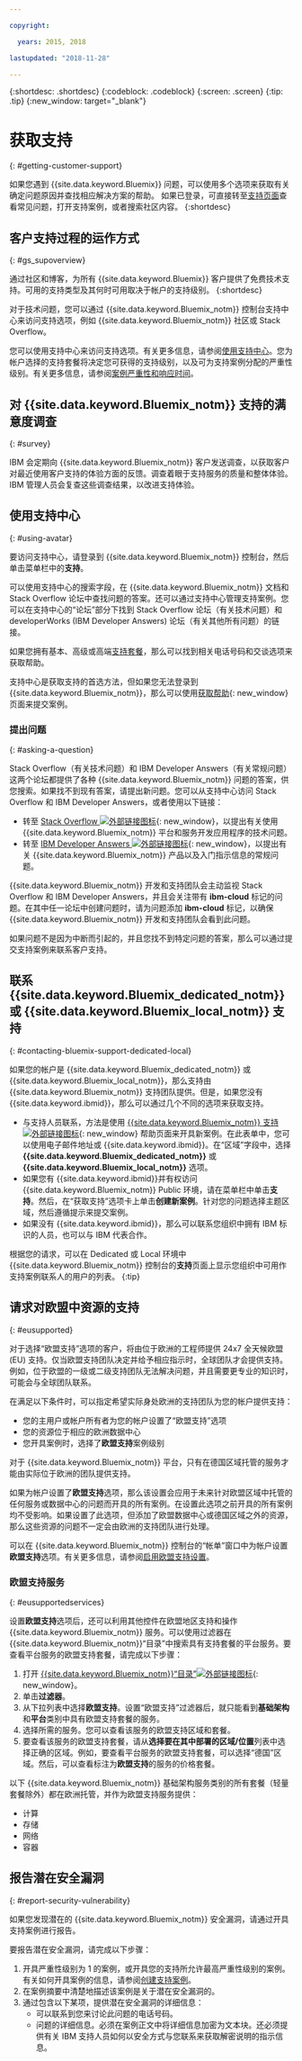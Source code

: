 ```yaml
---

copyright:

  years: 2015, 2018

lastupdated: "2018-11-28"

---
```


{:shortdesc: .shortdesc}
{:codeblock: .codeblock}
{:screen: .screen}
{:tip: .tip}
{:new_window: target="_blank"}

# 获取支持
{: #getting-customer-support}

如果您遇到 {{site.data.keyword.Bluemix}} 问题，可以使用多个选项来获取有关确定问题原因并查找相应解决方案的帮助。
如果已登录，可直接转至[支持页面](https://{DomainName}/unifiedsupport/supportcenter)查看常见问题，打开支持案例，或者搜索社区内容。
{:shortdesc}

## 客户支持过程的运作方式
{: #gs_supoverview}

通过社区和博客，为所有 {{site.data.keyword.Bluemix}} 客户提供了免费技术支持。可用的支持类型及其何时可用取决于帐户的支持级别。
{:shortdesc}

对于技术问题，您可以通过 {{site.data.keyword.Bluemix_notm}} 控制台支持中心来访问支持选项，例如 {{site.data.keyword.Bluemix_notm}} 社区或 Stack Overflow。

您可以使用支持中心来访问支持选项。有关更多信息，请参阅[使用支持中心](/docs/get-support/howtogetsupport.html#using-avatar)。您为帐户选择的支持套餐将决定您可获得的支持级别，以及可为支持案例分配的严重性级别。有关更多信息，请参阅[案例严重性和响应时间](/docs/get-support/ticketweight.html#support-ticket-severity)。

## 对 {{site.data.keyword.Bluemix_notm}} 支持的满意度调查  
{: #survey}

IBM 会定期向 {{site.data.keyword.Bluemix_notm}} 客户发送调查，以获取客户对最近使用客户支持的体验方面的反馈。调查着眼于支持服务的质量和整体体验。IBM 管理人员会复查这些调查结果，以改进支持体验。

## 使用支持中心
{: #using-avatar}

要访问支持中心，请登录到 {{site.data.keyword.Bluemix_notm}} 控制台，然后单击菜单栏中的**支持**。  

可以使用支持中心的搜索字段，在 {{site.data.keyword.Bluemix_notm}} 文档和 Stack Overflow 论坛中查找问题的答案。还可以通过支持中心管理支持案例。您可以在支持中心的“论坛”部分下找到 Stack Overflow 论坛（有关技术问题）和 developerWorks (IBM Developer Answers) 论坛（有关其他所有问题）的链接。  

如果您拥有基本、高级或高端[支持套餐](/docs/get-support/index.html)，那么可以找到相关电话号码和交谈选项来获取帮助。

支持中心是获取支持的首选方法，但如果您无法登录到 {{site.data.keyword.Bluemix_notm}}，那么可以使用[获取帮助](http://www.ibm.biz/bluemixsupport){: new_window}页面来提交案例。

### 提出问题
{: #asking-a-question}

Stack Overflow（有关技术问题）和 IBM Developer Answers（有关常规问题）这两个论坛都提供了各种 {{site.data.keyword.Bluemix_notm}} 问题的答案，供您搜索。如果找不到现有答案，请提出新问题。您可以从支持中心访问 Stack Overflow 和 IBM Developer Answers，或者使用以下链接：

  * 转至 [Stack Overflow ![外部链接图标](../icons/launch-glyph.svg "外部链接图标")](http://stackoverflow.com/questions/tagged/ibm-bluemix){: new_window}，以提出有关使用 {{site.data.keyword.Bluemix_notm}} 平台和服务开发应用程序的技术问题。
  * 转至 [IBM Developer Answers ![外部链接图标](../icons/launch-glyph.svg "外部链接图标")](https://developer.ibm.com/answers/smart-spaces/12/bluemix.html){: new_window}，以提出有关 {{site.data.keyword.Bluemix_notm}} 产品以及入门指示信息的常规问题。

{{site.data.keyword.Bluemix_notm}} 开发和支持团队会主动监视 Stack Overflow 和 IBM Developer Answers，并且会关注带有 **ibm-cloud** 标记的问题。在其中任一论坛中创建问题时，请为问题添加 **ibm-cloud** 标记，以确保 {{site.data.keyword.Bluemix_notm}} 开发和支持团队会看到此问题。

如果问题不是因为中断而引起的，并且您找不到特定问题的答案，那么可以通过提交支持案例来联系客户支持。 

## 联系 {{site.data.keyword.Bluemix_dedicated_notm}} 或 {{site.data.keyword.Bluemix_local_notm}} 支持
{: #contacting-bluemix-support-dedicated-local}

如果您的帐户是 {{site.data.keyword.Bluemix_dedicated_notm}} 或 {{site.data.keyword.Bluemix_local_notm}}，那么支持由 {{site.data.keyword.Bluemix_notm}} 支持团队提供。但是，如果您没有 {{site.data.keyword.ibmid}}，那么可以通过几个不同的选项来获取支持。

* 与支持人员联系，方法是使用 [{{site.data.keyword.Bluemix_notm}} 支持 ![外部链接图标](../icons/launch-glyph.svg)](https://{DomainName}/unifiedsupport/supportcenter){: new_window} 帮助页面来开具新案例。在此表单中，您可以使用电子邮件地址或 {{site.data.keyword.ibmid}}。在“区域”字段中，选择 **{{site.data.keyword.Bluemix_dedicated_notm}}** 或 **{{site.data.keyword.Bluemix_local_notm}}** 选项。
* 如果您有 {{site.data.keyword.ibmid}}并有权访问 {{site.data.keyword.Bluemix_notm}} Public 环境，请在菜单栏中单击**支持**。然后，在“获取支持”选项卡上单击**创建新案例**。针对您的问题选择主题区域，然后遵循提示来提交案例。
* 如果没有 {{site.data.keyword.ibmid}}，那么可以联系您组织中拥有 IBM 标识的人员，也可以与 IBM 代表合作。

根据您的请求，可以在 Dedicated 或 Local 环境中 {{site.data.keyword.Bluemix_notm}} 控制台的**支持**页面上显示您组织中可用作支持案例联系人的用户的列表。
{:tip}

## 请求对欧盟中资源的支持
{: #eusupported}

对于选择“欧盟支持”选项的客户，将由位于欧洲的工程师提供 24x7 全天候欧盟 (EU) 支持。仅当欧盟支持团队决定并给予相应指示时，全球团队才会提供支持。例如，位于欧盟的一级或二级支持团队无法解决问题，并且需要更专业的知识时，可能会与全球团队联系。

在满足以下条件时，可以指定希望实际身处欧洲的支持团队为您的帐户提供支持：
  * 您的主用户或帐户所有者为您的帐户设置了“欧盟支持”选项
  * 您的资源位于相应的欧洲数据中心
  * 您开具案例时，选择了**欧盟支持**案例级别

对于 {{site.data.keyword.Bluemix_notm}} 平台，只有在德国区域托管的服务才能由实际位于欧洲的团队提供支持。  

如果为帐户设置了**欧盟支持**选项，那么该设置会应用于未来针对欧盟区域中托管的任何服务或数据中心的问题而开具的所有案例。在设置此选项之前开具的所有案例均不受影响。如果设置了此选项，但添加了欧盟数据中心或德国区域之外的资源，那么这些资源的问题不一定会由欧洲的支持团队进行处理。

可以在 {{site.data.keyword.Bluemix_notm}} 控制台的“帐单”窗口中为帐户设置**欧盟支持**选项。有关更多信息，请参阅[启用欧盟支持设置](/docs/account/eu_hipaa_supported.html#eu-hipaa-supoorted)。

### 欧盟支持服务
{: #eusupportedservices}

设置**欧盟支持**选项后，还可以利用其他控件在欧盟地区支持和操作 {{site.data.keyword.Bluemix_notm}} 服务。可以使用过滤器在 {{site.data.keyword.Bluemix_notm}}“目录”中搜索具有支持套餐的平台服务。要查看平台服务的欧盟支持套餐，请完成以下步骤：
  1. 打开 [{{site.data.keyword.Bluemix_notm}}“目录”![外部链接图标](../icons/launch-glyph.svg "外部链接图标")]({DomainName}/catalog/){: new_window}。
  2. 单击**过滤器**。
  3. 从下拉列表中选择**欧盟支持**。设置“欧盟支持”过滤器后，就只能看到**基础架构**和**平台**类别中具有欧盟支持套餐的服务。
  4. 选择所需的服务。您可以查看该服务的欧盟支持区域和套餐。
  5. 要查看该服务的欧盟支持套餐，请从**选择要在其中部署的区域/位置**列表中选择正确的区域。例如，要查看平台服务的欧盟支持套餐，可以选择“德国”区域。然后，可以查看标注为**欧盟支持**的服务的价格套餐。

以下 {{site.data.keyword.Bluemix_notm}} 基础架构服务类别的所有套餐（轻量套餐除外）都在欧洲托管，并作为欧盟支持服务提供：

  * 计算
  * 存储
  * 网络
  * 容器


## 报告潜在安全漏洞
{: #report-security-vulnerability}

如果您发现潜在的 {{site.data.keyword.Bluemix_notm}} 安全漏洞，请通过开具支持案例进行报告。

要报告潜在安全漏洞，请完成以下步骤：
1. 开具严重性级别为 1 的案例，或开具您的支持所允许最高严重性级别的案例。有关如何开具案例的信息，请参阅[创建支持案例](/docs/get-support/opencase.html#open-case)。
2. 在案例摘要中清楚地描述该案例是关于潜在安全漏洞的。
3. 通过包含以下某项，提供潜在安全漏洞的详细信息：
    * 可以联系到您来讨论此问题的电话号码。
    * 问题的详细信息。必须在案例正文中将详细信息加密为文本块。还必须提供有关 IBM 支持人员如何以安全方式与您联系来获取解密说明的指示信息。
